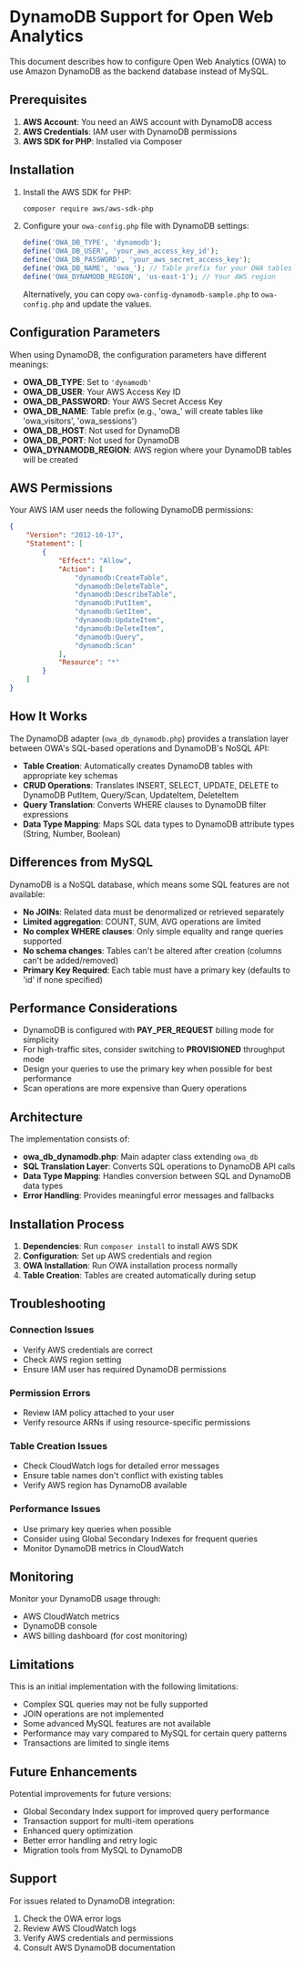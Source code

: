 # DynamoDB Support for Open Web Analytics

This document describes how to configure Open Web Analytics (OWA) to use Amazon DynamoDB as the backend database instead of MySQL.

## Prerequisites

1. **AWS Account**: You need an AWS account with DynamoDB access
2. **AWS Credentials**: IAM user with DynamoDB permissions
3. **AWS SDK for PHP**: Installed via Composer

## Installation

1. Install the AWS SDK for PHP:
   ```bash
   composer require aws/aws-sdk-php
   ```

2. Configure your `owa-config.php` file with DynamoDB settings:
   ```php
   define('OWA_DB_TYPE', 'dynamodb');
   define('OWA_DB_USER', 'your_aws_access_key_id');
   define('OWA_DB_PASSWORD', 'your_aws_secret_access_key');
   define('OWA_DB_NAME', 'owa_'); // Table prefix for your OWA tables
   define('OWA_DYNAMODB_REGION', 'us-east-1'); // Your AWS region
   ```

   Alternatively, you can copy `owa-config-dynamodb-sample.php` to `owa-config.php` and update the values.

## Configuration Parameters

When using DynamoDB, the configuration parameters have different meanings:

- **OWA_DB_TYPE**: Set to `'dynamodb'`
- **OWA_DB_USER**: Your AWS Access Key ID
- **OWA_DB_PASSWORD**: Your AWS Secret Access Key
- **OWA_DB_NAME**: Table prefix (e.g., 'owa_' will create tables like 'owa_visitors', 'owa_sessions')
- **OWA_DB_HOST**: Not used for DynamoDB
- **OWA_DB_PORT**: Not used for DynamoDB
- **OWA_DYNAMODB_REGION**: AWS region where your DynamoDB tables will be created

## AWS Permissions

Your AWS IAM user needs the following DynamoDB permissions:

```json
{
    "Version": "2012-10-17",
    "Statement": [
        {
            "Effect": "Allow",
            "Action": [
                "dynamodb:CreateTable",
                "dynamodb:DeleteTable",
                "dynamodb:DescribeTable",
                "dynamodb:PutItem",
                "dynamodb:GetItem",
                "dynamodb:UpdateItem",
                "dynamodb:DeleteItem",
                "dynamodb:Query",
                "dynamodb:Scan"
            ],
            "Resource": "*"
        }
    ]
}
```

## How It Works

The DynamoDB adapter (`owa_db_dynamodb.php`) provides a translation layer between OWA's SQL-based operations and DynamoDB's NoSQL API:

- **Table Creation**: Automatically creates DynamoDB tables with appropriate key schemas
- **CRUD Operations**: Translates INSERT, SELECT, UPDATE, DELETE to DynamoDB PutItem, Query/Scan, UpdateItem, DeleteItem
- **Query Translation**: Converts WHERE clauses to DynamoDB filter expressions
- **Data Type Mapping**: Maps SQL data types to DynamoDB attribute types (String, Number, Boolean)

## Differences from MySQL

DynamoDB is a NoSQL database, which means some SQL features are not available:

- **No JOINs**: Related data must be denormalized or retrieved separately
- **Limited aggregation**: COUNT, SUM, AVG operations are limited
- **No complex WHERE clauses**: Only simple equality and range queries supported
- **No schema changes**: Tables can't be altered after creation (columns can't be added/removed)
- **Primary Key Required**: Each table must have a primary key (defaults to 'id' if none specified)

## Performance Considerations

- DynamoDB is configured with **PAY_PER_REQUEST** billing mode for simplicity
- For high-traffic sites, consider switching to **PROVISIONED** throughput mode
- Design your queries to use the primary key when possible for best performance
- Scan operations are more expensive than Query operations

## Architecture

The implementation consists of:

- **owa_db_dynamodb.php**: Main adapter class extending `owa_db`
- **SQL Translation Layer**: Converts SQL operations to DynamoDB API calls
- **Data Type Mapping**: Handles conversion between SQL and DynamoDB data types
- **Error Handling**: Provides meaningful error messages and fallbacks

## Installation Process

1. **Dependencies**: Run `composer install` to install AWS SDK
2. **Configuration**: Set up AWS credentials and region
3. **OWA Installation**: Run OWA installation process normally
4. **Table Creation**: Tables are created automatically during setup

## Troubleshooting

### Connection Issues
- Verify AWS credentials are correct
- Check AWS region setting
- Ensure IAM user has required DynamoDB permissions

### Permission Errors
- Review IAM policy attached to your user
- Verify resource ARNs if using resource-specific permissions

### Table Creation Issues
- Check CloudWatch logs for detailed error messages
- Ensure table names don't conflict with existing tables
- Verify AWS region has DynamoDB available

### Performance Issues
- Use primary key queries when possible
- Consider using Global Secondary Indexes for frequent queries
- Monitor DynamoDB metrics in CloudWatch

## Monitoring

Monitor your DynamoDB usage through:
- AWS CloudWatch metrics
- DynamoDB console
- AWS billing dashboard (for cost monitoring)

## Limitations

This is an initial implementation with the following limitations:

- Complex SQL queries may not be fully supported
- JOIN operations are not implemented
- Some advanced MySQL features are not available
- Performance may vary compared to MySQL for certain query patterns
- Transactions are limited to single items

## Future Enhancements

Potential improvements for future versions:
- Global Secondary Index support for improved query performance
- Transaction support for multi-item operations
- Enhanced query optimization
- Better error handling and retry logic
- Migration tools from MySQL to DynamoDB

## Support

For issues related to DynamoDB integration:
1. Check the OWA error logs
2. Review AWS CloudWatch logs
3. Verify AWS credentials and permissions
4. Consult AWS DynamoDB documentation